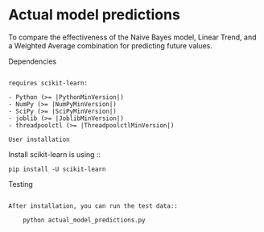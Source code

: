 # Actual model predictions
To compare the effectiveness of the Naive Bayes model, Linear Trend, and a Weighted Average combination for predicting future values.

Dependencies
~~~~~~~~~~~~

requires scikit-learn:

- Python (>= |PythonMinVersion|)
- NumPy (>= |NumPyMinVersion|)
- SciPy (>= |SciPyMinVersion|)
- joblib (>= |JoblibMinVersion|)
- threadpoolctl (>= |ThreadpoolctlMinVersion|)

User installation
~~~~~~~~~~~~~~~~~

Install scikit-learn is using ::

    pip install -U scikit-learn

Testing
~~~~~~~

After installation, you can run the test data::

    python actual_model_predictions.py

